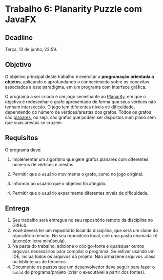 # Trabalho 6: Planarity Puzzle com JavaFX

## Deadline

Terça, 12 de junho, 23:59.


## Objetivo

O objetivo principal deste trabalho é exercitar a **programação orientada a objetos**, aplicando e aprofundando o conhecimento sobre os conceitos associados a este paradigma, em um programa com interface gráfica. 

O programa a ser criado é um jogo semelhante ao [Planarity](http://planarity.net/), em que o objetivo é redesenhar o grafo apresentado de forma que seus vértices não tenham intersecção. O jogo tem diferentes níveis de dificuldade, dependendo do número de vértices/arestas dos grafos. Todos os grafos são [planares](https://pt.wikipedia.org/wiki/Grafo_planar), ou seja, são grafos que podem ser dispostos num plano sem que suas arestas se cruzem.


## Requisitos

O programa deve:

1. Implementar um algoritmo que gere grafos planares com diferentes números de vértices e arestas.

2. Permitir que o usuário movimente o grafo, como no jogo original.

3. Informar ao usuário que o objetivo foi atingido.

4. Permitir que o usuário experimente diferentes níveis de dificuldade.


## Entrega

 1. Seu trabalho será entregue no seu repositório remoto da disciplina no GitHub. 
 2. Você deverá ter um repositório local da disciplina, que será um clone do repositório remoto. No seu repositório local, crie uma pasta chamada `t6` (atenção: letra minúscula).
 3. Na pasta do trabalho, adicione o código-fonte e quaisquer outros arquivos necessários para compilar o programa. Se estiver usando um IDE, inclua todos os arquivos do projeto. Não armazene arquivos .class ou bibliotecas de terceiros.
 4. Documente os passos que um desenvolvedor deve seguir para fazer o `build` do programa/projeto (criar o executável a partir dos fontes).


  
